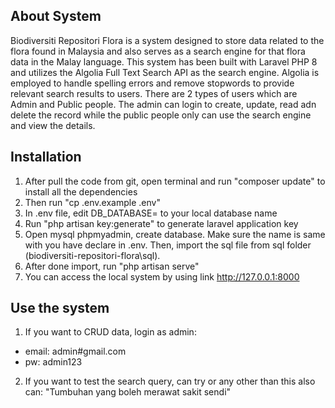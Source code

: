 ## About System

Biodiversiti Repositori Flora is a system designed to store data related to the flora found in Malaysia and also serves as a search engine for that flora data in the Malay language. This system has been built with Laravel PHP 8 and utilizes the Algolia Full Text Search API as the search engine. Algolia is employed to handle spelling errors and remove stopwords to provide relevant search results to users. There are 2 types of users which are Admin and Public people. The admin can login to create, update, read adn delete the record while the public people only can use the search engine and view the details.


## Installation

1. After pull the code from git, open terminal and run "composer update" to install all the dependencies
2. Then run "cp .env.example .env" 
3. In .env file, edit DB_DATABASE= to your local database name
4. Run "php artisan key:generate" to generate laravel application key
5. Open mysql phpmyadmin, create database. Make sure the name is same with you have declare in .env. Then, import the sql file from sql folder (biodiversiti-repositori-flora\sql).
6. After done import, run "php artisan serve"
7. You can access the local system by using link http://127.0.0.1:8000

## Use the system
1. If you want to CRUD data, login as admin:
- email: admin#gmail.com
- pw: admin123

2. If you want to test the search query, can try or any other than this also can:
"Tumbuhan yang boleh merawat sakit sendi"


